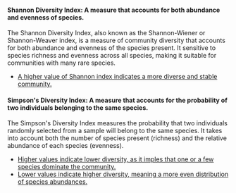 #### Shannon Diversity Index: A measure that accounts for both abundance and evenness of species.
The Shannon Diversity Index, also known as the Shannon-Wiener or Shannon-Weaver index, is a measure of community diversity that accounts for both abundance and evenness of the species present. It sensitive to species richness and evenness across all species, making it suitable for communities with many rare species.

* <u>A higher value of Shannon index indicates a more diverse and stable community.</u>

#### Simpson's Diversity Index: A measure that accounts for the probability of two individuals belonging to the same species.
The Simpson's Diversity Index measures the probability that two individuals randomly selected from a sample will belong to the same species. It takes into account both the number of species present (richness) and the relative abundance of each species (evenness).

* <u>Higher values indicate lower diversity, as it imples that one or a few species dominate the community.</u>
* <u>Lower values indicate higher diversity, meaning a more even distribution of species abundances.</u>